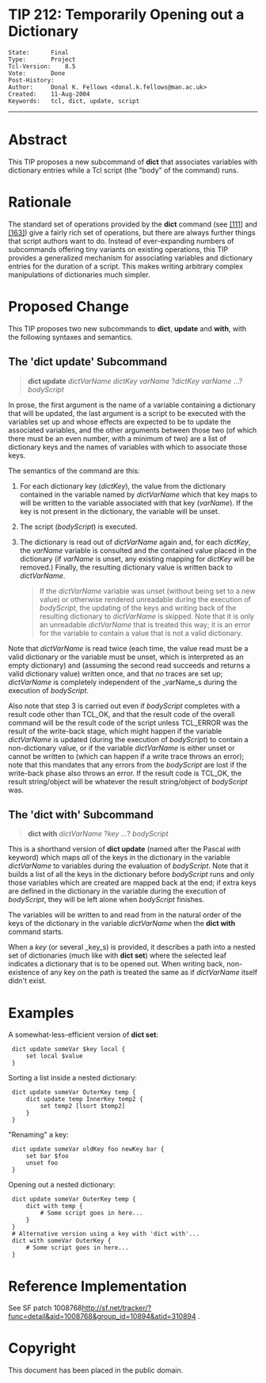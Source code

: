 # TIP 212: Temporarily Opening out a Dictionary
	State:		Final
	Type:		Project
	Tcl-Version:	8.5
	Vote:		Done
	Post-History:	
	Author:		Donal K. Fellows <donal.k.fellows@man.ac.uk>
	Created:	11-Aug-2004
	Keywords:	tcl, dict, update, script
-----

# Abstract

This TIP proposes a new subcommand of **dict** that associates
variables with dictionary entries while a Tcl script \(the "body" of
the command\) runs.

# Rationale

The standard set of operations provided by the **dict** command \(see
[[111]](111.md) and [[163]](163.md)\) give a fairly rich set of operations, but there are
always further things that script authors want to do.  Instead of
ever-expanding numbers of subcommands offering tiny variants on
existing operations, this TIP provides a generalized mechanism for
associating variables and dictionary entries for the duration of a
script.  This makes writing arbitrary complex manipulations of
dictionaries much simpler.

# Proposed Change

This TIP proposes two new subcommands to **dict**, **update** and
**with**, with the following syntaxes and semantics.

## The 'dict update' Subcommand

 > **dict update** _dictVarName dictKey varName_ ?_dictKey
   varName_ ...? _bodyScript_

In prose, the first argument is the name of a variable containing a
dictionary that will be updated, the last argument is a script to be
executed with the variables set up and whose effects are expected to
be to update the associated variables, and the other arguments between
those two \(of which there must be an even number, with a minimum of
two\) are a list of dictionary keys and the names of variables with
which to associate those keys.

The semantics of the command are this:

 1. For each dictionary key \(_dictKey_\), the value from the
    dictionary contained in the variable named by _dictVarName_
    which that key maps to will be written to the variable associated
    with that key \(_varName_\).  If the key is not present in the
    dictionary, the variable will be unset.

 2. The script \(_bodyScript_\) is executed.

 3. The dictionary is read out of _dictVarName_ again and, for each
    _dictKey_, the _varName_ variable is consulted and the
    contained value placed in the dictionary \(if _varName_ is unset,
    any existing mapping for _dictKey_ will be removed.\)  Finally,
    the resulting dictionary value is written back to _dictVarName_.

	 >  If the _dictVarName_ variable was unset \(without being set to a
    new value\) or otherwise rendered unreadable during the execution
    of _bodyScript_, the updating of the keys and writing back of
    the resulting dictionary to _dictVarName_ is skipped. Note that
    it is only an unreadable _dictVarName_ that is treated this way;
    it is an error for the variable to contain a value that is not a
    valid dictionary.

Note that _dictVarName_ is read twice \(each time, the value read
must be a valid dictionary or the variable must be unset, which is
interpreted as an empty dictionary\) and \(assuming the second read
succeeds and returns a valid dictionary value\) written once, and that
_no_ traces are set up; _dictVarName_ is completely independent of
the _varName_s during the execution of _bodyScript_.

Also note that step 3 is carried out even if _bodyScript_ completes
with a result code other than TCL\_OK, and that the result code of the
overall command will be
the result code of the script unless TCL\_ERROR was the result of the
write-back stage, which might happen if the variable _dictVarName_
is updated \(during the execution of _bodyScript_\) to contain a
non-dictionary value, or if the variable _dictVarName_ is either
unset or cannot be written to \(which can happen if a write trace
throws an error\); note that this mandates that any errors from the
_bodyScript_ are lost if the write-back phase also throws an error.
If the result code is TCL\_OK, the result string/object will be
whatever the result string/object of _bodyScript_ was.

## The 'dict with' Subcommand

 > **dict with** _dictVarName_ ?_key ..._? _bodyScript_

This is a shorthand version of **dict update** \(named after the
Pascal _with_ keyword\) which maps _all_ of the keys in the
dictionary in the variable _dictVarName_ to variables during the
evaluation of _bodyScript_. Note that it builds a list of all the
keys in the dictionary before _bodyScript_ runs and only those
variables which are created are mapped back at the end; if extra keys
are defined in the dictionary in the variable during the execution of
_bodyScript_, they will be left alone when _bodyScript_ finishes.

The variables will be written to and read from in the natural order of
the keys of the dictionary in the variable _dictVarName_ when the
**dict with** command starts.

When a _key_ \(or several _key_s\) is provided, it describes a path
into a nested set of dictionaries \(much like with **dict set**\)
where the selected leaf indicates a dictionary that is to be opened
out.  When writing back, non-existence of any key on the path is
treated the same as if _dictVarName_ itself didn't exist.

# Examples

A somewhat-less-efficient version of **dict set**:

	 dict update someVar $key local {
	     set local $value
	 }

Sorting a list inside a nested dictionary:

	 dict update someVar OuterKey temp {
	     dict update temp InnerKey temp2 {
	         set temp2 [lsort $temp2]
	     }
	 }

"Renaming" a key:

	 dict update someVar oldKey foo newKey bar {
	     set bar $foo
	     unset foo
	 }

Opening out a nested dictionary:

	 dict update someVar OuterKey temp {
	     dict with temp {
	         # Some script goes in here...
	     }
	 }
	 # Alternative version using a key with 'dict with'...
	 dict with someVar OuterKey {
	     # Some script goes in here...  
	 }

# Reference Implementation

See SF patch 1008768<http://sf.net/tracker/?func=detail&aid=1008768&group_id=10894&atid=310894> .

# Copyright

This document has been placed in the public domain.

